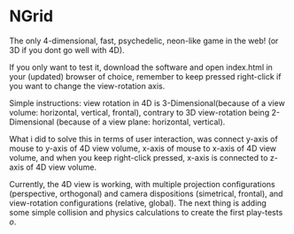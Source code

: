 # NGrid
The only 4-dimensional, fast, psychedelic, neon-like game in the web! (or 3D if you dont go well with 4D).

If you only want to test it, download the software and open index.html in your (updated) browser of choice, remember to keep pressed right-click if you want to change the view-rotation axis.

Simple instructions: view rotation in 4D is 3-Dimensional(because of a view volume: horizontal, vertical, frontal), contrary to 3D view-rotation being 2-Dimensional (because of a view plane: horizontal, vertical).

What i did to solve this in terms of user interaction, was connect y-axis of mouse to y-axis of 4D view volume, x-axis of mouse to x-axis of 4D view volume, and when you keep right-click pressed, x-axis is connected to z-axis of 4D view volume.

Currently, the 4D view is working, with multiple projection configurations (perspective, orthogonal) and camera dispositions (simetrical, frontal), and view-rotation configurations (relative, global). The next thing is adding some simple collision and physics calculations to create the first play-tests *o*.
